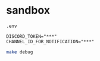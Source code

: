 # sandbox

`.env`

```.env
DISCORD_TOKEN="***"
CHANNEL_ID_FOR_NOTIFICATION="***"
```

```sh
make debug
```
